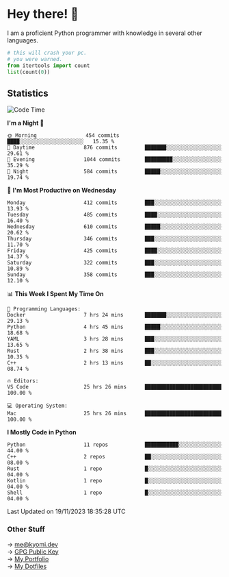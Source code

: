 # Hey there! 👋

I am a proficient Python programmer with knowledge in several other languages.

```py
# this will crash your pc.
# you were warned.
from itertools import count
list(count(0))
```

## Statistics
<!--START_SECTION:waka-->
![Code Time](http://img.shields.io/badge/Code%20Time-626%20hrs%2036%20mins-blue)

**I'm a Night 🦉** 

```text
🌞 Morning                454 commits         ████░░░░░░░░░░░░░░░░░░░░░   15.35 % 
🌆 Daytime                876 commits         ███████░░░░░░░░░░░░░░░░░░   29.61 % 
🌃 Evening                1044 commits        █████████░░░░░░░░░░░░░░░░   35.29 % 
🌙 Night                  584 commits         █████░░░░░░░░░░░░░░░░░░░░   19.74 % 
```
📅 **I'm Most Productive on Wednesday** 

```text
Monday                   412 commits         ███░░░░░░░░░░░░░░░░░░░░░░   13.93 % 
Tuesday                  485 commits         ████░░░░░░░░░░░░░░░░░░░░░   16.40 % 
Wednesday                610 commits         █████░░░░░░░░░░░░░░░░░░░░   20.62 % 
Thursday                 346 commits         ███░░░░░░░░░░░░░░░░░░░░░░   11.70 % 
Friday                   425 commits         ████░░░░░░░░░░░░░░░░░░░░░   14.37 % 
Saturday                 322 commits         ███░░░░░░░░░░░░░░░░░░░░░░   10.89 % 
Sunday                   358 commits         ███░░░░░░░░░░░░░░░░░░░░░░   12.10 % 
```


📊 **This Week I Spent My Time On** 

```text
💬 Programming Languages: 
Docker                   7 hrs 24 mins       ███████░░░░░░░░░░░░░░░░░░   29.13 % 
Python                   4 hrs 45 mins       █████░░░░░░░░░░░░░░░░░░░░   18.68 % 
YAML                     3 hrs 28 mins       ███░░░░░░░░░░░░░░░░░░░░░░   13.65 % 
Rust                     2 hrs 38 mins       ███░░░░░░░░░░░░░░░░░░░░░░   10.35 % 
C++                      2 hrs 13 mins       ██░░░░░░░░░░░░░░░░░░░░░░░   08.74 % 

🔥 Editors: 
VS Code                  25 hrs 26 mins      █████████████████████████   100.00 % 

💻 Operating System: 
Mac                      25 hrs 26 mins      █████████████████████████   100.00 % 
```

**I Mostly Code in Python** 

```text
Python                   11 repos            ███████████░░░░░░░░░░░░░░   44.00 % 
C++                      2 repos             ██░░░░░░░░░░░░░░░░░░░░░░░   08.00 % 
Rust                     1 repo              █░░░░░░░░░░░░░░░░░░░░░░░░   04.00 % 
Kotlin                   1 repo              █░░░░░░░░░░░░░░░░░░░░░░░░   04.00 % 
Shell                    1 repo              █░░░░░░░░░░░░░░░░░░░░░░░░   04.00 % 
```




 Last Updated on 19/11/2023 18:35:28 UTC
<!--END_SECTION:waka-->

### Other Stuff

→ [me@kyomi.dev](mailto:me@kyomi.dev)\
→ [GPG Public Key](https://github.com/bitterteriyaki.gpg)\
→ [My Portfolio](https://kyomi.dev)\
→ [My Dotfiles](https://github.com/bitterteriyaki/dotfiles)
